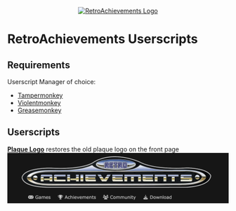<p align="center" dir="auto"><a href="https://retroachievements.org" rel="nofollow"><img src="https://raw.githubusercontent.com/RetroAchievements/RAWeb/master/public/assets/images/ra-icon.webp" width="200" alt="RetroAchievements Logo" style="max-width: 100%;"></a></p>

# RetroAchievements Userscripts

## Requirements
Userscript Manager of choice:
- [Tampermonkey](https://tampermonkey.net/)
- [Violentmonkey](https://violentmonkey.github.io/)
- [Greasemonkey](https://www.greasespot.net/)

## Userscripts

**[Plaque Logo](https://raw.githubusercontent.com/RetroAchievements/userscripts/master/dist/logo.user.js)** restores the old plaque logo on the front page
![Plaque logo screenshot](docs/plaque-logo.png)

